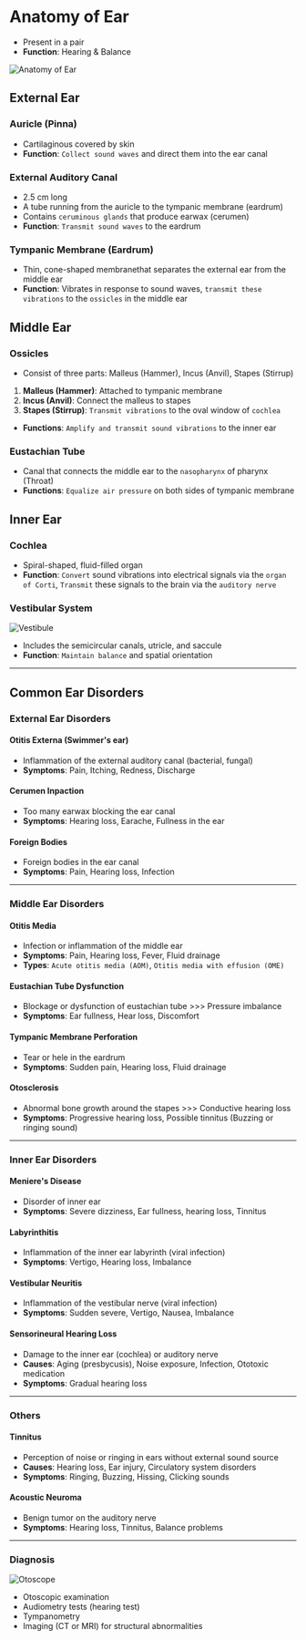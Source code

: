 # Anatomy of Ear

- Present in a pair
- **Function**: Hearing & Balance

![Anatomy of Ear](/ent/anatomy-of-ear.jpg)

## External Ear

### Auricle (Pinna)

- Cartilaginous covered by skin
- **Function**: `Collect sound waves` and direct them into the ear canal

### External Auditory Canal

- 2.5 cm long
- A tube running from the auricle to the tympanic membrane (eardrum)
- Contains `ceruminous glands` that produce earwax (cerumen)
- **Function**: `Transmit sound waves` to the eardrum

### Tympanic Membrane (Eardrum)

- Thin, cone-shaped membranethat separates the external ear from the middle ear
- **Function**: Vibrates in response to sound waves, `transmit these vibrations` to the `ossicles` in the middle ear

## Middle Ear

### Ossicles

- Consist of three parts: Malleus (Hammer), Incus (Anvil), Stapes (Stirrup)

1. **Malleus (Hammer)**: Attached to tympanic membrane
1. **Incus (Anvil)**: Connect the malleus to stapes
1. **Stapes (Stirrup)**: `Transmit vibrations` to the oval window of `cochlea`

- **Functions**: `Amplify and transmit sound vibrations` to the inner ear

### Eustachian Tube

- Canal that connects the middle ear to the `nasopharynx` of pharynx (Throat)
- **Functions**: `Equalize air pressure` on both sides of tympanic membrane

## Inner Ear

### Cochlea

- Spiral-shaped, fluid-filled organ
- **Function**: `Convert` sound vibrations into electrical signals via the `organ of Corti`, `Transmit` these signals to the brain via the `auditory nerve`

### Vestibular System

![Vestibule](/ent/vestibule.jpg)

- Includes the semicircular canals, utricle, and saccule
- **Function**: `Maintain balance` and spatial orientation

---

## Common Ear Disorders

### External Ear Disorders

#### Otitis Externa (Swimmer's ear)

- Inflammation of the external auditory canal (bacterial, fungal)
- **Symptoms**: Pain, Itching, Redness, Discharge

#### Cerumen Inpaction

- Too many earwax blocking the ear canal
- **Symptoms**: Hearing loss, Earache, Fullness in the ear

#### Foreign Bodies

- Foreign bodies in the ear canal
- **Symptoms**: Pain, Hearing loss, Infection

---

### Middle Ear Disorders

#### Otitis Media

- Infection or inflammation of the middle ear
- **Symptoms**: Pain, Hearing loss, Fever, Fluid drainage
- **Types**: `Acute otitis media (AOM)`, `Otitis media with effusion (OME)`

#### Eustachian Tube Dysfunction

- Blockage or dysfunction of eustachian tube >>> Pressure imbalance
- **Symptoms**: Ear fullness, Hear loss, Discomfort

#### Tympanic Membrane Perforation

- Tear or hele in the eardrum
- **Symptoms**: Sudden pain, Hearing loss, Fluid drainage

#### Otosclerosis

- Abnormal bone growth around the stapes >>> Conductive hearing loss
- **Symptoms**: Progressive hearing loss, Possible tinnitus (Buzzing or ringing sound)

---

### Inner Ear Disorders

#### Meniere's Disease

- Disorder of inner ear
- **Symptoms**: Severe dizziness, Ear fullness, hearing loss, Tinnitus

#### Labyrinthitis

- Inflammation of the inner ear labyrinth (viral infection)
- **Symptoms**: Vertigo, Hearing loss, Imbalance

#### Vestibular Neuritis

- Inflammation of the vestibular nerve (viral infection)
- **Symptoms**: Sudden severe, Vertigo, Nausea, Imbalance

#### Sensorineural Hearing Loss

- Damage to the inner ear (cochlea) or auditory nerve
- **Causes**: Aging (presbycusis), Noise exposure, Infection, Ototoxic medication
- **Symptoms**: Gradual hearing loss

---

### Others

#### Tinnitus

- Perception of noise or ringing in ears without external sound source
- **Causes**: Hearing loss, Ear injury, Circulatory system disorders
- **Symptoms**: Ringing, Buzzing, Hissing, Clicking sounds

#### Acoustic Neuroma

- Benign tumor on the auditory nerve
- **Symptoms**: Hearing loss, Tinnitus, Balance problems

---

### Diagnosis

![Otoscope](/ent/otoscope.jpg)

- Otoscopic examination
- Audiometry tests (hearing test)
- Tympanometry
- Imaging (CT or MRI) for structural abnormalities
